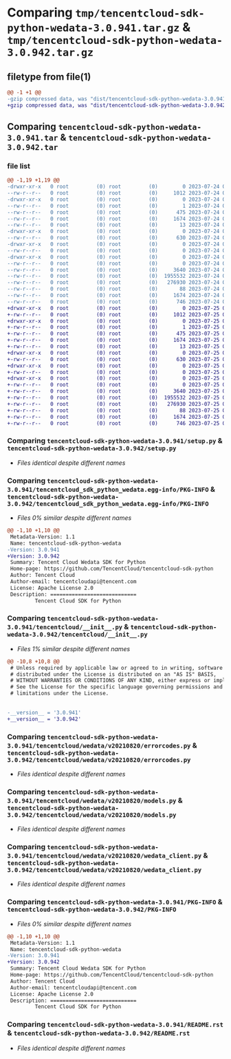 # Comparing `tmp/tencentcloud-sdk-python-wedata-3.0.941.tar.gz` & `tmp/tencentcloud-sdk-python-wedata-3.0.942.tar.gz`

## filetype from file(1)

```diff
@@ -1 +1 @@
-gzip compressed data, was "dist/tencentcloud-sdk-python-wedata-3.0.941.tar", last modified: Mon Jul 24 00:48:21 2023, max compression
+gzip compressed data, was "dist/tencentcloud-sdk-python-wedata-3.0.942.tar", last modified: Tue Jul 25 04:30:08 2023, max compression
```

## Comparing `tencentcloud-sdk-python-wedata-3.0.941.tar` & `tencentcloud-sdk-python-wedata-3.0.942.tar`

### file list

```diff
@@ -1,19 +1,19 @@
-drwxr-xr-x   0 root         (0) root         (0)        0 2023-07-24 00:48:21.000000 tencentcloud-sdk-python-wedata-3.0.941/
--rw-r--r--   0 root         (0) root         (0)     1012 2023-07-24 00:48:21.000000 tencentcloud-sdk-python-wedata-3.0.941/setup.py
-drwxr-xr-x   0 root         (0) root         (0)        0 2023-07-24 00:48:21.000000 tencentcloud-sdk-python-wedata-3.0.941/tencentcloud_sdk_python_wedata.egg-info/
--rw-r--r--   0 root         (0) root         (0)        1 2023-07-24 00:48:21.000000 tencentcloud-sdk-python-wedata-3.0.941/tencentcloud_sdk_python_wedata.egg-info/dependency_links.txt
--rw-r--r--   0 root         (0) root         (0)      475 2023-07-24 00:48:21.000000 tencentcloud-sdk-python-wedata-3.0.941/tencentcloud_sdk_python_wedata.egg-info/SOURCES.txt
--rw-r--r--   0 root         (0) root         (0)     1674 2023-07-24 00:48:21.000000 tencentcloud-sdk-python-wedata-3.0.941/tencentcloud_sdk_python_wedata.egg-info/PKG-INFO
--rw-r--r--   0 root         (0) root         (0)       13 2023-07-24 00:48:21.000000 tencentcloud-sdk-python-wedata-3.0.941/tencentcloud_sdk_python_wedata.egg-info/top_level.txt
-drwxr-xr-x   0 root         (0) root         (0)        0 2023-07-24 00:48:21.000000 tencentcloud-sdk-python-wedata-3.0.941/tencentcloud/
--rw-r--r--   0 root         (0) root         (0)      630 2023-07-24 00:48:21.000000 tencentcloud-sdk-python-wedata-3.0.941/tencentcloud/__init__.py
-drwxr-xr-x   0 root         (0) root         (0)        0 2023-07-24 00:48:21.000000 tencentcloud-sdk-python-wedata-3.0.941/tencentcloud/wedata/
--rw-r--r--   0 root         (0) root         (0)        0 2023-07-24 00:48:21.000000 tencentcloud-sdk-python-wedata-3.0.941/tencentcloud/wedata/__init__.py
-drwxr-xr-x   0 root         (0) root         (0)        0 2023-07-24 00:48:21.000000 tencentcloud-sdk-python-wedata-3.0.941/tencentcloud/wedata/v20210820/
--rw-r--r--   0 root         (0) root         (0)        0 2023-07-24 00:48:21.000000 tencentcloud-sdk-python-wedata-3.0.941/tencentcloud/wedata/v20210820/__init__.py
--rw-r--r--   0 root         (0) root         (0)     3640 2023-07-24 00:48:21.000000 tencentcloud-sdk-python-wedata-3.0.941/tencentcloud/wedata/v20210820/errorcodes.py
--rw-r--r--   0 root         (0) root         (0)  1955532 2023-07-24 00:48:21.000000 tencentcloud-sdk-python-wedata-3.0.941/tencentcloud/wedata/v20210820/models.py
--rw-r--r--   0 root         (0) root         (0)   276930 2023-07-24 00:48:21.000000 tencentcloud-sdk-python-wedata-3.0.941/tencentcloud/wedata/v20210820/wedata_client.py
--rw-r--r--   0 root         (0) root         (0)       88 2023-07-24 00:48:21.000000 tencentcloud-sdk-python-wedata-3.0.941/setup.cfg
--rw-r--r--   0 root         (0) root         (0)     1674 2023-07-24 00:48:21.000000 tencentcloud-sdk-python-wedata-3.0.941/PKG-INFO
--rw-r--r--   0 root         (0) root         (0)      746 2023-07-24 00:48:21.000000 tencentcloud-sdk-python-wedata-3.0.941/README.rst
+drwxr-xr-x   0 root         (0) root         (0)        0 2023-07-25 04:30:08.000000 tencentcloud-sdk-python-wedata-3.0.942/
+-rw-r--r--   0 root         (0) root         (0)     1012 2023-07-25 04:30:08.000000 tencentcloud-sdk-python-wedata-3.0.942/setup.py
+drwxr-xr-x   0 root         (0) root         (0)        0 2023-07-25 04:30:08.000000 tencentcloud-sdk-python-wedata-3.0.942/tencentcloud_sdk_python_wedata.egg-info/
+-rw-r--r--   0 root         (0) root         (0)        1 2023-07-25 04:30:08.000000 tencentcloud-sdk-python-wedata-3.0.942/tencentcloud_sdk_python_wedata.egg-info/dependency_links.txt
+-rw-r--r--   0 root         (0) root         (0)      475 2023-07-25 04:30:08.000000 tencentcloud-sdk-python-wedata-3.0.942/tencentcloud_sdk_python_wedata.egg-info/SOURCES.txt
+-rw-r--r--   0 root         (0) root         (0)     1674 2023-07-25 04:30:08.000000 tencentcloud-sdk-python-wedata-3.0.942/tencentcloud_sdk_python_wedata.egg-info/PKG-INFO
+-rw-r--r--   0 root         (0) root         (0)       13 2023-07-25 04:30:08.000000 tencentcloud-sdk-python-wedata-3.0.942/tencentcloud_sdk_python_wedata.egg-info/top_level.txt
+drwxr-xr-x   0 root         (0) root         (0)        0 2023-07-25 04:30:08.000000 tencentcloud-sdk-python-wedata-3.0.942/tencentcloud/
+-rw-r--r--   0 root         (0) root         (0)      630 2023-07-25 04:30:08.000000 tencentcloud-sdk-python-wedata-3.0.942/tencentcloud/__init__.py
+drwxr-xr-x   0 root         (0) root         (0)        0 2023-07-25 04:30:08.000000 tencentcloud-sdk-python-wedata-3.0.942/tencentcloud/wedata/
+-rw-r--r--   0 root         (0) root         (0)        0 2023-07-25 04:30:08.000000 tencentcloud-sdk-python-wedata-3.0.942/tencentcloud/wedata/__init__.py
+drwxr-xr-x   0 root         (0) root         (0)        0 2023-07-25 04:30:08.000000 tencentcloud-sdk-python-wedata-3.0.942/tencentcloud/wedata/v20210820/
+-rw-r--r--   0 root         (0) root         (0)        0 2023-07-25 04:30:08.000000 tencentcloud-sdk-python-wedata-3.0.942/tencentcloud/wedata/v20210820/__init__.py
+-rw-r--r--   0 root         (0) root         (0)     3640 2023-07-25 04:30:08.000000 tencentcloud-sdk-python-wedata-3.0.942/tencentcloud/wedata/v20210820/errorcodes.py
+-rw-r--r--   0 root         (0) root         (0)  1955532 2023-07-25 04:30:08.000000 tencentcloud-sdk-python-wedata-3.0.942/tencentcloud/wedata/v20210820/models.py
+-rw-r--r--   0 root         (0) root         (0)   276930 2023-07-25 04:30:08.000000 tencentcloud-sdk-python-wedata-3.0.942/tencentcloud/wedata/v20210820/wedata_client.py
+-rw-r--r--   0 root         (0) root         (0)       88 2023-07-25 04:30:08.000000 tencentcloud-sdk-python-wedata-3.0.942/setup.cfg
+-rw-r--r--   0 root         (0) root         (0)     1674 2023-07-25 04:30:08.000000 tencentcloud-sdk-python-wedata-3.0.942/PKG-INFO
+-rw-r--r--   0 root         (0) root         (0)      746 2023-07-25 04:30:08.000000 tencentcloud-sdk-python-wedata-3.0.942/README.rst
```

### Comparing `tencentcloud-sdk-python-wedata-3.0.941/setup.py` & `tencentcloud-sdk-python-wedata-3.0.942/setup.py`

 * *Files identical despite different names*

### Comparing `tencentcloud-sdk-python-wedata-3.0.941/tencentcloud_sdk_python_wedata.egg-info/PKG-INFO` & `tencentcloud-sdk-python-wedata-3.0.942/tencentcloud_sdk_python_wedata.egg-info/PKG-INFO`

 * *Files 0% similar despite different names*

```diff
@@ -1,10 +1,10 @@
 Metadata-Version: 1.1
 Name: tencentcloud-sdk-python-wedata
-Version: 3.0.941
+Version: 3.0.942
 Summary: Tencent Cloud Wedata SDK for Python
 Home-page: https://github.com/TencentCloud/tencentcloud-sdk-python
 Author: Tencent Cloud
 Author-email: tencentcloudapi@tencent.com
 License: Apache License 2.0
 Description: ============================
         Tencent Cloud SDK for Python
```

### Comparing `tencentcloud-sdk-python-wedata-3.0.941/tencentcloud/__init__.py` & `tencentcloud-sdk-python-wedata-3.0.942/tencentcloud/__init__.py`

 * *Files 1% similar despite different names*

```diff
@@ -10,8 +10,8 @@
 # Unless required by applicable law or agreed to in writing, software
 # distributed under the License is distributed on an "AS IS" BASIS,
 # WITHOUT WARRANTIES OR CONDITIONS OF ANY KIND, either express or implied.
 # See the License for the specific language governing permissions and
 # limitations under the License.
 
 
-__version__ = '3.0.941'
+__version__ = '3.0.942'
```

### Comparing `tencentcloud-sdk-python-wedata-3.0.941/tencentcloud/wedata/v20210820/errorcodes.py` & `tencentcloud-sdk-python-wedata-3.0.942/tencentcloud/wedata/v20210820/errorcodes.py`

 * *Files identical despite different names*

### Comparing `tencentcloud-sdk-python-wedata-3.0.941/tencentcloud/wedata/v20210820/models.py` & `tencentcloud-sdk-python-wedata-3.0.942/tencentcloud/wedata/v20210820/models.py`

 * *Files identical despite different names*

### Comparing `tencentcloud-sdk-python-wedata-3.0.941/tencentcloud/wedata/v20210820/wedata_client.py` & `tencentcloud-sdk-python-wedata-3.0.942/tencentcloud/wedata/v20210820/wedata_client.py`

 * *Files identical despite different names*

### Comparing `tencentcloud-sdk-python-wedata-3.0.941/PKG-INFO` & `tencentcloud-sdk-python-wedata-3.0.942/PKG-INFO`

 * *Files 0% similar despite different names*

```diff
@@ -1,10 +1,10 @@
 Metadata-Version: 1.1
 Name: tencentcloud-sdk-python-wedata
-Version: 3.0.941
+Version: 3.0.942
 Summary: Tencent Cloud Wedata SDK for Python
 Home-page: https://github.com/TencentCloud/tencentcloud-sdk-python
 Author: Tencent Cloud
 Author-email: tencentcloudapi@tencent.com
 License: Apache License 2.0
 Description: ============================
         Tencent Cloud SDK for Python
```

### Comparing `tencentcloud-sdk-python-wedata-3.0.941/README.rst` & `tencentcloud-sdk-python-wedata-3.0.942/README.rst`

 * *Files identical despite different names*

